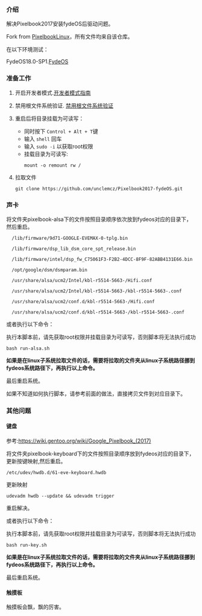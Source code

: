 

### 介绍
解决Pixelbook2017安装fydeOS后驱动问题。

Fork from [PixelbookLinux](https://github.com/lyncolnmd/PixelbookLinux)，所有文件均来自该仓库。

在以下环境测试：

FydeOS18.0-SP1.[FydeOS](https://fydeos.com/)

### 准备工作
1. 开启开发者模式.[开发者模式指南](https://fydeos.com/question/enable-developer-mode/)
2. 禁用根文件系统验证. [禁用根文件系统验证](https://fydeos.com/docs/knowledge-base/getting-started/disable-rootfs-verification)
3. 重启后将目录挂载为可读写：
    - 同时按下 `Control + Alt + T`键
    - 输入 `shell` 回车
    - 输入 `sudo -i` 以获取root权限
    - 挂载目录为可读写:
      ```
      mount -o remount rw /
      ```
4. 拉取文件

    ```
    git clone https://github.com/unclemcz/Pixelbook2017-fydeOS.git
    ```
### 声卡
将文件夹pixelbook-alsa下的文件按照目录顺序依次放到fydeos对应的目录下，然后重启。

```
  /lib/firmware/9d71-GOOGLE-EVEMAX-0-tplg.bin

  /lib/firmware/dsp_lib_dsm_core_spt_release.bin

  /lib/firmware/intel/dsp_fw_C75061F3-F2B2-4DCC-8F9F-82ABB4131E66.bin

  /opt/google/dsm/dsmparam.bin

  /usr/share/alsa/ucm2/Intel/kbl-r5514-5663-/Hifi.conf

  /usr/share/alsa/ucm2/Intel/kbl-r5514-5663-/kbl-r5514-5663-.conf

  /usr/share/alsa/ucm2/conf.d/kbl-r5514-5663-/Hifi.conf

  /usr/share/alsa/ucm2/conf.d/kbl-r5514-5663-/kbl-r5514-5663-.conf

```
或者执行以下命令：

执行本脚本前，请先获取root权限并挂载目录为可读写，否则脚本将无法执行成功
```
bash run-alsa.sh
```
**如果是在linux子系统拉取文件的话，需要将拉取的文件夹从linux子系统路径挪到fydeos系统路径下，再执行以上命令。** 

最后重启系统。

如果不知道如何执行脚本，请参考前面的做法，直接拷贝文件到对应目录下。

### 其他问题

#### 键盘
参考:https://wiki.gentoo.org/wiki/Google_Pixelbook_(2017)

将文件夹pixelbook-keyboard下的文件按照目录顺序放到fydeos对应的目录下，更新按键映射,然后重启。
```
/etc/udev/hwdb.d/61-eve-keyboard.hwdb
```
更新映射
```
udevadm hwdb --update && udevadm trigger
```
重启解决。

或者执行以下命令：

执行本脚本前，请先获取root权限并挂载目录为可读写，否则脚本将无法执行成功
```
bash run-key.sh
```
**如果是在linux子系统拉取文件的话，需要将拉取的文件夹从linux子系统路径挪到fydeos系统路径下，再执行以上命令。** 

最后重启系统。

#### 触摸板
触摸板会飘，飘的厉害。


